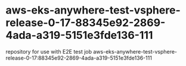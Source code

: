# aws-eks-anywhere-test-vsphere-release-0-17-88345e92-2869-4ada-a319-5151e3fde136-111
repository for use with E2E test job aws-eks-anywhere-test-vsphere-release-0-17:88345e92-2869-4ada-a319-5151e3fde136-111
